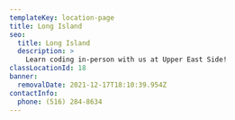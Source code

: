 ```yaml
---
templateKey: location-page
title: Long Island
seo:
  title: Long Island
  description: >
    Learn coding in-person with us at Upper East Side!
classLocationId: 18
banner:
  removalDate: 2021-12-17T18:10:39.954Z
contactInfo:
  phone: (516) 284-8634
---
```

